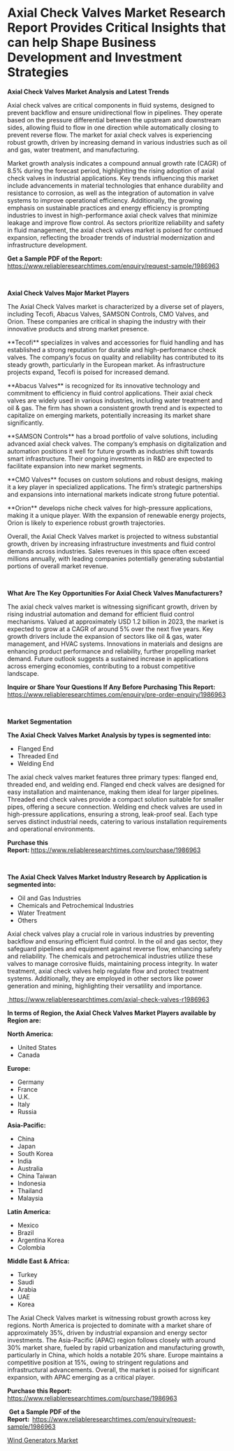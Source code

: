 <p><h1>Axial Check Valves Market Research Report Provides Critical Insights that can help Shape Business Development and Investment Strategies</h1></p><p><strong>Axial Check Valves Market Analysis and Latest Trends</strong></p>
<p><p>Axial check valves are critical components in fluid systems, designed to prevent backflow and ensure unidirectional flow in pipelines. They operate based on the pressure differential between the upstream and downstream sides, allowing fluid to flow in one direction while automatically closing to prevent reverse flow. The market for axial check valves is experiencing robust growth, driven by increasing demand in various industries such as oil and gas, water treatment, and manufacturing.</p><p>Market growth analysis indicates a compound annual growth rate (CAGR) of 8.5% during the forecast period, highlighting the rising adoption of axial check valves in industrial applications. Key trends influencing this market include advancements in material technologies that enhance durability and resistance to corrosion, as well as the integration of automation in valve systems to improve operational efficiency. Additionally, the growing emphasis on sustainable practices and energy efficiency is prompting industries to invest in high-performance axial check valves that minimize leakage and improve flow control. As sectors prioritize reliability and safety in fluid management, the axial check valves market is poised for continued expansion, reflecting the broader trends of industrial modernization and infrastructure development.</p></p>
<p><strong>Get a Sample PDF of the Report:&nbsp;</strong> <a href="https://www.reliableresearchtimes.com/enquiry/request-sample/1986963?utm_campaign=2997&utm_medium=2&utm_source=Github&utm_content=ia&utm_term=10042025&utm_id=axial-check-valves">https://www.reliableresearchtimes.com/enquiry/request-sample/1986963</a></p>
<p>&nbsp;</p>
<p><strong>Axial Check Valves Major Market Players</strong></p>
<p><p>The Axial Check Valves market is characterized by a diverse set of players, including Tecofi, Abacus Valves, SAMSON Controls, CMO Valves, and Orion. These companies are critical in shaping the industry with their innovative products and strong market presence.</p><p>**Tecofi** specializes in valves and accessories for fluid handling and has established a strong reputation for durable and high-performance check valves. The company’s focus on quality and reliability has contributed to its steady growth, particularly in the European market. As infrastructure projects expand, Tecofi is poised for increased demand.</p><p>**Abacus Valves** is recognized for its innovative technology and commitment to efficiency in fluid control applications. Their axial check valves are widely used in various industries, including water treatment and oil & gas. The firm has shown a consistent growth trend and is expected to capitalize on emerging markets, potentially increasing its market share significantly.</p><p>**SAMSON Controls** has a broad portfolio of valve solutions, including advanced axial check valves. The company’s emphasis on digitalization and automation positions it well for future growth as industries shift towards smart infrastructure. Their ongoing investments in R&D are expected to facilitate expansion into new market segments.</p><p>**CMO Valves** focuses on custom solutions and robust designs, making it a key player in specialized applications. The firm’s strategic partnerships and expansions into international markets indicate strong future potential.</p><p>**Orion** develops niche check valves for high-pressure applications, making it a unique player. With the expansion of renewable energy projects, Orion is likely to experience robust growth trajectories.</p><p>Overall, the Axial Check Valves market is projected to witness substantial growth, driven by increasing infrastructure investments and fluid control demands across industries. Sales revenues in this space often exceed millions annually, with leading companies potentially generating substantial portions of overall market revenue.</p></p>
<p>&nbsp;</p>
<p><strong>What Are The Key Opportunities For Axial Check Valves Manufacturers?</strong></p>
<p><p>The axial check valves market is witnessing significant growth, driven by rising industrial automation and demand for efficient fluid control mechanisms. Valued at approximately USD 1.2 billion in 2023, the market is expected to grow at a CAGR of around 5% over the next five years. Key growth drivers include the expansion of sectors like oil & gas, water management, and HVAC systems. Innovations in materials and designs are enhancing product performance and reliability, further propelling market demand. Future outlook suggests a sustained increase in applications across emerging economies, contributing to a robust competitive landscape.</p></p>
<p><strong>Inquire or Share Your Questions If Any Before Purchasing This Report:</strong> <a href="https://www.reliableresearchtimes.com/enquiry/pre-order-enquiry/1986963?utm_campaign=2997&utm_medium=2&utm_source=Github&utm_content=ia&utm_term=10042025&utm_id=axial-check-valves">https://www.reliableresearchtimes.com/enquiry/pre-order-enquiry/1986963</a></p>
<p>&nbsp;</p>
<p><strong>Market Segmentation</strong></p>
<p><strong>The Axial Check Valves Market Analysis by types is segmented into:</strong></p>
<p><ul><li>Flanged End</li><li>Threaded End</li><li>Welding End</li></ul></p>
<p><p>The axial check valves market features three primary types: flanged end, threaded end, and welding end. Flanged end check valves are designed for easy installation and maintenance, making them ideal for larger pipelines. Threaded end check valves provide a compact solution suitable for smaller pipes, offering a secure connection. Welding end check valves are used in high-pressure applications, ensuring a strong, leak-proof seal. Each type serves distinct industrial needs, catering to various installation requirements and operational environments.</p></p>
<p><strong>Purchase this Report:&nbsp;</strong><a href="https://www.reliableresearchtimes.com/purchase/1986963?utm_campaign=2997&utm_medium=2&utm_source=Github&utm_content=ia&utm_term=10042025&utm_id=axial-check-valves">https://www.reliableresearchtimes.com/purchase/1986963</a></p>
<p>&nbsp;</p>
<p><strong>The Axial Check Valves Market Industry Research by Application is segmented into:</strong></p>
<p><ul><li>Oil and Gas Industries</li><li>Chemicals and Petrochemical Industries</li><li>Water Treatment</li><li>Others</li></ul></p>
<p><p>Axial check valves play a crucial role in various industries by preventing backflow and ensuring efficient fluid control. In the oil and gas sector, they safeguard pipelines and equipment against reverse flow, enhancing safety and reliability. The chemicals and petrochemical industries utilize these valves to manage corrosive fluids, maintaining process integrity. In water treatment, axial check valves help regulate flow and protect treatment systems. Additionally, they are employed in other sectors like power generation and mining, highlighting their versatility and importance.</p></p>
<p><a href="https://www.reliableresearchtimes.com/axial-check-valves-r1986963?utm_campaign=2997&utm_medium=2&utm_source=Github&utm_content=ia&utm_term=10042025&utm_id=axial-check-valves">&nbsp;https://www.reliableresearchtimes.com/axial-check-valves-r1986963</a></p>
<p><strong>In terms of Region, the Axial Check Valves Market Players available by Region are:</strong></p>
<p>
    <p> <strong> North America: </strong>
        <ul>
            <li>United States</li>
            <li>Canada</li>
        </ul>
        </p> 
    <p> <strong> Europe: </strong>
        <ul>
            <li>Germany</li>
            <li>France</li>
            <li>U.K.</li>
            <li>Italy</li>
            <li>Russia</li>
        </ul>
        </p> 
    <p> <strong> Asia-Pacific: </strong>
        <ul>
            <li>China</li>
            <li>Japan</li>
            <li>South Korea</li>
            <li>India</li>
            <li>Australia</li>
            <li>China Taiwan</li>
            <li>Indonesia</li>
            <li>Thailand</li>
            <li>Malaysia</li>
        </ul>
        </p> 
    <p> <strong> Latin America: </strong>
        <ul>
            <li>Mexico</li>
            <li>Brazil</li>
            <li>Argentina Korea</li>
            <li>Colombia</li>
        </ul>
        </p> 
    <p> <strong> Middle East & Africa: </strong>
        <ul>
            <li>Turkey</li>
            <li>Saudi</li>
            <li>Arabia</li>
            <li>UAE</li>
            <li>Korea</li>
        </ul>
    </p>
    </p>
<p><p>The Axial Check Valves market is witnessing robust growth across key regions. North America is projected to dominate with a market share of approximately 35%, driven by industrial expansion and energy sector investments. The Asia-Pacific (APAC) region follows closely with around 30% market share, fueled by rapid urbanization and manufacturing growth, particularly in China, which holds a notable 20% share. Europe maintains a competitive position at 15%, owing to stringent regulations and infrastructural advancements. Overall, the market is poised for significant expansion, with APAC emerging as a critical player.</p></p>
<p><strong>Purchase this Report: </strong><a href="https://www.reliableresearchtimes.com/purchase/1986963?utm_campaign=2997&utm_medium=2&utm_source=Github&utm_content=ia&utm_term=10042025&utm_id=axial-check-valves">https://www.reliableresearchtimes.com/purchase/1986963</a></p>
<p>&nbsp;<strong>Get a Sample PDF of the Report:&nbsp;&nbsp;</strong><a href="https://www.reliableresearchtimes.com/enquiry/request-sample/1986963?utm_campaign=2997&utm_medium=2&utm_source=Github&utm_content=ia&utm_term=10042025&utm_id=axial-check-valves">https://www.reliableresearchtimes.com/enquiry/request-sample/1986963</a></p>
<p><strong></strong></p>
<p><p><a href="https://github.com/laverkyllozc/Market-Research-Report-List-1/blob/main/wind-generators-market.md?utm_campaign=2997&utm_medium=2&utm_source=Github&utm_content=ia&utm_term=10042025&utm_id=axial-check-valves">Wind Generators Market</a></p></p>